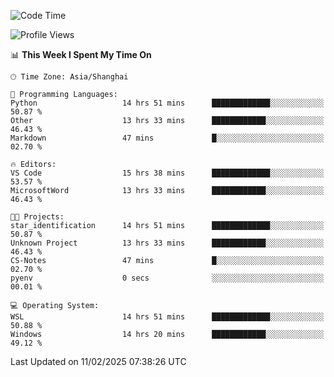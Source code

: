 <!--START_SECTION:waka-->
![Code Time](http://img.shields.io/badge/Code%20Time-2%2C267%20hrs-blue)

![Profile Views](http://img.shields.io/badge/Profile%20Views-4-blue)

📊 **This Week I Spent My Time On** 

```text
🕑︎ Time Zone: Asia/Shanghai

💬 Programming Languages: 
Python                   14 hrs 51 mins      █████████████░░░░░░░░░░░░   50.87 % 
Other                    13 hrs 33 mins      ████████████░░░░░░░░░░░░░   46.43 % 
Markdown                 47 mins             █░░░░░░░░░░░░░░░░░░░░░░░░   02.70 % 

🔥 Editors: 
VS Code                  15 hrs 38 mins      █████████████░░░░░░░░░░░░   53.57 % 
MicrosoftWord            13 hrs 33 mins      ████████████░░░░░░░░░░░░░   46.43 % 

🐱‍💻 Projects: 
star_identification      14 hrs 51 mins      █████████████░░░░░░░░░░░░   50.87 % 
Unknown Project          13 hrs 33 mins      ████████████░░░░░░░░░░░░░   46.43 % 
CS-Notes                 47 mins             █░░░░░░░░░░░░░░░░░░░░░░░░   02.70 % 
pyenv                    0 secs              ░░░░░░░░░░░░░░░░░░░░░░░░░   00.01 % 

💻 Operating System: 
WSL                      14 hrs 51 mins      █████████████░░░░░░░░░░░░   50.88 % 
Windows                  14 hrs 20 mins      ████████████░░░░░░░░░░░░░   49.12 % 
```


 Last Updated on 11/02/2025 07:38:26 UTC
<!--END_SECTION:waka-->